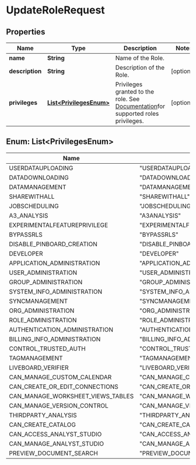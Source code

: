 

# UpdateRoleRequest


## Properties

| Name | Type | Description | Notes |
|------------ | ------------- | ------------- | -------------|
|**name** | **String** | Name of the Role. |  |
|**description** | **String** | Description of the Role. |  [optional] |
|**privileges** | [**List&lt;PrivilegesEnum&gt;**](#List&lt;PrivilegesEnum&gt;) | Privileges granted to the role. See [Documentation](https://developers.thoughtspot.com/docs/rbac#_role_categories_and_privileges)for supported roles privileges. |  [optional] |



## Enum: List&lt;PrivilegesEnum&gt;

| Name | Value |
|---- | -----|
| USERDATAUPLOADING | &quot;USERDATAUPLOADING&quot; |
| DATADOWNLOADING | &quot;DATADOWNLOADING&quot; |
| DATAMANAGEMENT | &quot;DATAMANAGEMENT&quot; |
| SHAREWITHALL | &quot;SHAREWITHALL&quot; |
| JOBSCHEDULING | &quot;JOBSCHEDULING&quot; |
| A3_ANALYSIS | &quot;A3ANALYSIS&quot; |
| EXPERIMENTALFEATUREPRIVILEGE | &quot;EXPERIMENTALFEATUREPRIVILEGE&quot; |
| BYPASSRLS | &quot;BYPASSRLS&quot; |
| DISABLE_PINBOARD_CREATION | &quot;DISABLE_PINBOARD_CREATION&quot; |
| DEVELOPER | &quot;DEVELOPER&quot; |
| APPLICATION_ADMINISTRATION | &quot;APPLICATION_ADMINISTRATION&quot; |
| USER_ADMINISTRATION | &quot;USER_ADMINISTRATION&quot; |
| GROUP_ADMINISTRATION | &quot;GROUP_ADMINISTRATION&quot; |
| SYSTEM_INFO_ADMINISTRATION | &quot;SYSTEM_INFO_ADMINISTRATION&quot; |
| SYNCMANAGEMENT | &quot;SYNCMANAGEMENT&quot; |
| ORG_ADMINISTRATION | &quot;ORG_ADMINISTRATION&quot; |
| ROLE_ADMINISTRATION | &quot;ROLE_ADMINISTRATION&quot; |
| AUTHENTICATION_ADMINISTRATION | &quot;AUTHENTICATION_ADMINISTRATION&quot; |
| BILLING_INFO_ADMINISTRATION | &quot;BILLING_INFO_ADMINISTRATION&quot; |
| CONTROL_TRUSTED_AUTH | &quot;CONTROL_TRUSTED_AUTH&quot; |
| TAGMANAGEMENT | &quot;TAGMANAGEMENT&quot; |
| LIVEBOARD_VERIFIER | &quot;LIVEBOARD_VERIFIER&quot; |
| CAN_MANAGE_CUSTOM_CALENDAR | &quot;CAN_MANAGE_CUSTOM_CALENDAR&quot; |
| CAN_CREATE_OR_EDIT_CONNECTIONS | &quot;CAN_CREATE_OR_EDIT_CONNECTIONS&quot; |
| CAN_MANAGE_WORKSHEET_VIEWS_TABLES | &quot;CAN_MANAGE_WORKSHEET_VIEWS_TABLES&quot; |
| CAN_MANAGE_VERSION_CONTROL | &quot;CAN_MANAGE_VERSION_CONTROL&quot; |
| THIRDPARTY_ANALYSIS | &quot;THIRDPARTY_ANALYSIS&quot; |
| CAN_CREATE_CATALOG | &quot;CAN_CREATE_CATALOG&quot; |
| CAN_ACCESS_ANALYST_STUDIO | &quot;CAN_ACCESS_ANALYST_STUDIO&quot; |
| CAN_MANAGE_ANALYST_STUDIO | &quot;CAN_MANAGE_ANALYST_STUDIO&quot; |
| PREVIEW_DOCUMENT_SEARCH | &quot;PREVIEW_DOCUMENT_SEARCH&quot; |




